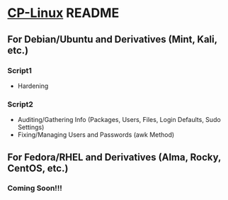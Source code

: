 # [CP-Linux](https://github.com/brandonwlin/CP-Win) README
## For Debian/Ubuntu and Derivatives (Mint, Kali, etc.)
### Script1
* Hardening
### Script2
* Auditing/Gathering Info (Packages, Users, Files, Login Defaults, Sudo Settings)
* Fixing/Managing Users and Passwords (awk Method)
## For Fedora/RHEL and Derivatives (Alma, Rocky, CentOS, etc.)
### Coming Soon!!!
